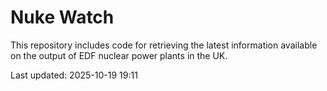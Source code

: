 # Nuke Watch

This repository includes code for retrieving the latest information available on the output of EDF nuclear power plants in the UK.

Last updated: 2025-10-19 19:11